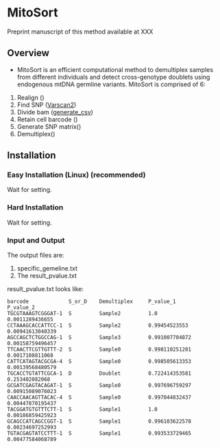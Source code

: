 # MitoSort
Preprint manuscript of this method available at XXX
## Overview 
- MitoSort is an efficient computational method to demultiplex samples from different individuals and detect cross-genotype doublets using endogenous mtDNA germline variants. 
MitoSort is comprised of 6:
1. Realign ([]())
2. Find SNP ([Varscan2]())
3. Divide bam ([generate_csv]())
4. Retain cell barcode ()
5. Generate SNP matrix()
6. Demultiplex()

## Installation
### Easy Installation (Linux) (recommended) 
Wait for setting.
### Hard Installation 
Wait for setting.
### Input and Output
The output files are:
1. specific_gemeline.txt
2. The result_pvalue.txt 

result_pvalue.txt looks like:
```
barcode             S_or_D    Demultiplex     P_value_1              P_value_2
TGCGTAAAGTCGGGAT-1  S         Sample2         1.0                    0.0011289436655
CCTAAAGCACCATTCC-1  S         Sample2         0.99454523553          0.00941613048339
AGCCAGCTCTGGCCAG-1  S         Sample3         0.991007704872         0.00158759496457
TTCAACTTCGTTGTTT-2  S         Sample0         0.998110251201         0.0017108811068
CATTCATAGTACGCGA-4  S         Sample0         0.998505613353         0.00139568480579
TGCACCTGTATTCGCA-1  D         Doublet         0.722414353581         0.253402082068
GCGATCGAGTACAGAT-1  S         Sample0         0.997696759297         0.00915089076023
CAACCAACAGTTACAC-4  S         Sample0         0.997044832437         0.00447870195437
TACGGATGTGTTTCTT-1  S         Sample1         1.0                    0.00186859425923
GCAGCCATCAGCCGGT-1  S         Sample1         0.996103622578         0.00234697252993
TGTACGAGTATCCTTT-1  S         Sample1         0.993533729465         0.00477584068789

```


